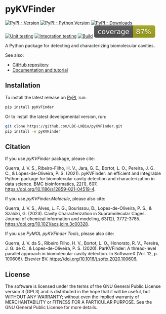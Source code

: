 # pyKVFinder

[![PyPI - Version](https://img.shields.io/pypi/v/pyKVFinder)](https://pypi.org/project/pyKVFinder/)
[![PyPI - Python Version](https://img.shields.io/pypi/pyversions/pyKVFinder)](https://pypi.org/project/pyKVFinder/)
[![PyPI - Downloads](https://img.shields.io/pypi/dm/pyKVFinder)](https://pypi.org/project/pyKVFinder/)
[![Unit testing](https://img.shields.io/github/actions/workflow/status/LBC-LNBio/pyKVFinder/unit-testing.yml?label=unit-testing)](https://github.com/LBC-LNBio/pyKVFinder/actions/workflows/unit-testing.yml)
[![Integration testing](https://img.shields.io/github/actions/workflow/status/LBC-LNBio/pyKVFinder/integration-testing.yml?label=integration-testing)](https://github.com/LBC-LNBio/pyKVFinder/actions/workflows/integration-testing.yml)
[![Build](https://img.shields.io/github/actions/workflow/status/LBC-LNBio/pyKVFinder/deploy.yml?label=build)](https://github.com/LBC-LNBio/pyKVFinder/actions/workflows/deploy.yml)
[![Coverage](https://raw.githubusercontent.com/LBC-LNBio/pyKVFinder/coverage/coverage.svg)](https://github.com/LBC-LNBio/pyKVFinder/blob/coverage/coverage.txt)

A Python package for detecting and characterizing biomolecular cavities.

See also:

- [GitHub repository](https://github.com/LBC-LNBio/pyKVFinder/)
- [Documentation and tutorial](https://lbc-lnbio.github.io/pyKVFinder/)

## Installation

To install the latest release on
[PyPI](https://pypi.org/project/pyKVFinder), run:

```bash
pip install pyKVFinder
```

Or to install the latest developmental version, run:

```bash
git clone https://github.com/LBC-LNBio/pyKVFinder.git
pip install -e pyKVFinder
```

## Citation

If you use *pyKVFinder* package, please cite:

Guerra, J. V. S., Ribeiro-Filho, H. V., Jara, G. E., Bortot, L. O.,
Pereira, J. G. C., & Lopes-de-Oliveira, P. S. (2021). pyKVFinder: an
efficient and integrable Python package for biomolecular cavity
detection and characterization in data science. BMC bioinformatics,
22(1), 607. <https://doi.org/10.1186/s12859-021-04519-4>.

If you use *pyKVFinder.Molecule*, please also cite:

Guerra, J. V. S., Alves, L. F. G., Bourissou, D., Lopes-de-Oliveira, P.
S., & Szalóki, G. (2023). Cavity Characterization in Supramolecular
Cages. Journal of chemical information and modeling, 63(12), 3772-3785.
<https://doi.org/10.1021/acs.jcim.3c00328>.

If you use *PyMOL pyKVFinder Tools*, please also cite:

Guerra, J. V. da S., Ribeiro Filho, H. V., Bortot, L. O., Honorato, R. V., Pereira, J. G. de C., & Lopes-de-Oliveira, P. S. (2020). ParKVFinder: A thread-level parallel approach in biomolecular cavity detection. In SoftwareX (Vol. 12, p. 100606). Elsevier BV. https://doi.org/10.1016/j.softx.2020.100606.

## License

The software is licensed under the terms of the GNU General Public
License version 3 (GPL3) and is distributed in the hope that it will be
useful, but WITHOUT ANY WARRANTY; without even the implied warranty of
MERCHANTABILITY or FITNESS FOR A PARTICULAR PURPOSE. See the GNU General
Public License for more details.
